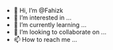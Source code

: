 - 👋 Hi, I’m @Fahizk
- 👀 I’m interested in ...
- 🌱 I’m currently learning ...
- 💞️ I’m looking to collaborate on ...
- 📫 How to reach me ...

<!---
Fahizk/Fahizk is a ✨ special ✨ repository because its `README.md` (this file) appears on your GitHub profile.
You can click the Preview link to take a look at your changes.
--->
